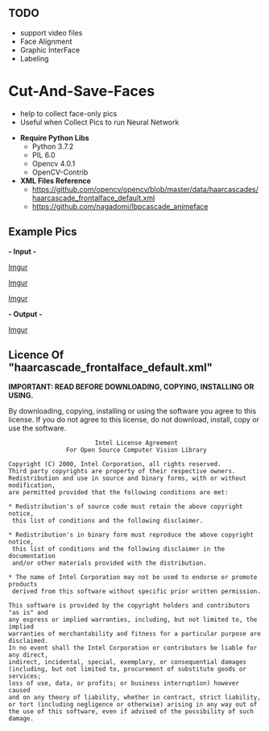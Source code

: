 ## TODO

* support video files
* Face Alignment
* Graphic InterFace
* Labeling

# Cut-And-Save-Faces
* help to collect face-only pics
* Useful when Collect Pics to run Neural Network
+ **Require Python Libs**
  * Python 3.7.2
  * PIL 6.0
  * Opencv 4.0.1
  * OpenCV-Contrib
+ **XML Files Reference**
  * https://github.com/opencv/opencv/blob/master/data/haarcascades/haarcascade_frontalface_default.xml
  * https://github.com/nagadomi/lbpcascade_animeface
## Example Pics
**- Input -**

[Imgur](https://imgur.com/GBvdmcw)

[Imgur](https://imgur.com/NjEAtpT)

[Imgur](https://imgur.com/1jL4lpK)


**- Output -**

[Imgur](https://imgur.com/QwKm7C7)

## Licence Of "haarcascade_frontalface_default.xml"


**IMPORTANT: READ BEFORE DOWNLOADING, COPYING, INSTALLING OR USING.**

  By downloading, copying, installing or using the software you agree to this license.
  If you do not agree to this license, do not download, install,
  copy or use the software.
  
                            Intel License Agreement
                    For Open Source Computer Vision Library
                
    Copyright (C) 2000, Intel Corporation, all rights reserved.
    Third party copyrights are property of their respective owners.
    Redistribution and use in source and binary forms, with or without modification,
    are permitted provided that the following conditions are met:
    
    * Redistribution's of source code must retain the above copyright notice,
     this list of conditions and the following disclaimer.
     
    * Redistribution's in binary form must reproduce the above copyright notice,
     this list of conditions and the following disclaimer in the documentation
     and/or other materials provided with the distribution.
     
    * The name of Intel Corporation may not be used to endorse or promote products
     derived from this software without specific prior written permission.
     
    This software is provided by the copyright holders and contributors "as is" and
    any express or implied warranties, including, but not limited to, the implied
    warranties of merchantability and fitness for a particular purpose are disclaimed.
    In no event shall the Intel Corporation or contributors be liable for any direct,
    indirect, incidental, special, exemplary, or consequential damages
    (including, but not limited to, procurement of substitute goods or services;
    loss of use, data, or profits; or business interruption) however caused
    and on any theory of liability, whether in contract, strict liability,
    or tort (including negligence or otherwise) arising in any way out of
    the use of this software, even if advised of the possibility of such damage.

 
